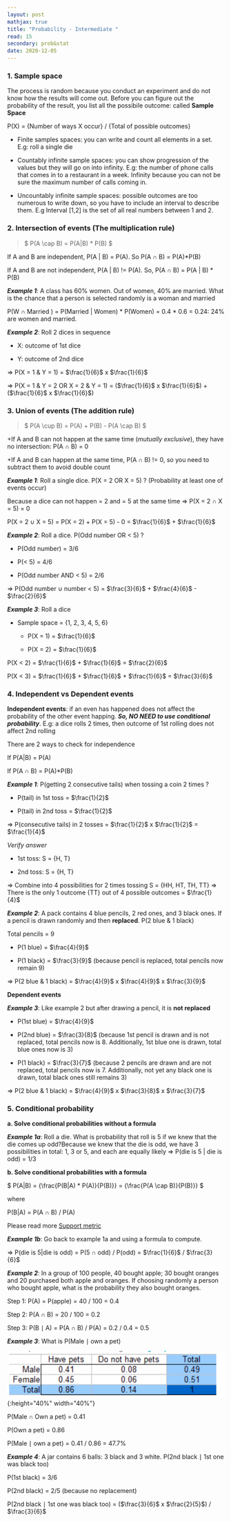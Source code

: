 ```yaml
---
layout: post
mathjax: true
title: "Probability - Intermediate "
read: 15
secondary: prob&stat
date: 2020-12-05
---
```


### 1. Sample space

The process is random because you conduct an experiment and do not know how the results will come out. Before you can figure out the probability of the result, you list all the possibile outcome: called **Sample Space**

P(X) = {Number of ways X occur} / {Total of possible outcomes}

- Finite samples spaces: you can write and count all elements in a set. E.g: roll a single die

- Countably infinite sample spaces: you can show progression of the values but they will go on into infinity. E.g: the number of phone calls that comes in to a restaurant in a week. Infinity because you can not be sure the maximum number of calls coming in.

- Uncountably infinite sample spaces: possible outcomes are too numerous to write down, so you have to include an interval to describe them. E.g Interval [1,2] is the set of all real numbers between 1 and 2. 

### 2. Intersection of events (The multiplication rule)

>$
P(A \cap B) = P(A|B) * P(B)
$

If A and B are independent, P(A $\vert$ B) = P(A). So P(A $\cap$ B) = P(A)*P(B)

If A and B are not independent, P(A $\vert$ B) != P(A). So, P(A $\cap$ B) = P(A $\vert$ B) * P(B)

***Example 1***: A class has 60% women. Out of women, 40% are married. What is the chance that a person is selected randomly is a woman and married

P(W $\cap$ Married ) = P(Married $\vert$ Women) * P(Women) = 0.4 * 0.6 = 0.24: 24% are women and married. 

***Example 2***: Roll 2 dices in sequence

- X: outcome of 1st dice

- Y: outcome of 2nd dice

=> P(X = 1 & Y = 1) = $\frac{1}{6}$ x $\frac{1}{6}$

=> P(X = 1 & Y = 2 OR X = 2 & Y = 1) = ($\frac{1}{6}$ x $\frac{1}{6}$) + ($\frac{1}{6}$ x $\frac{1}{6}$)

### 3. Union of events (The addition rule)

>$
P(A \cup B) = P(A) + P(B) - P(A \cap B)
$

+If A and B can not happen at the same time (*mutually exclusive*), they have no intersection: P(A $\cap$ B) = 0

+If A and B can happen at the same time, P(A $\cap$ B) != 0, so you need to subtract them to avoid double count

***Example 1***: Roll a single dice. P(X = 2 OR X = 5) ? (Probability at least one of events occur)

Because a dice can not happen = 2 and = 5 at the same time => P(X = 2 $\cap$ X = 5) = 0

P(X = 2 $\cup$ X = 5) = P(X = 2) + P(X = 5) - 0 = $\frac{1}{6}$ + $\frac{1}{6}$

***Example 2***: Roll a dice. P(Odd number OR < 5) ?

- P(Odd number) = 3/6

- P(< 5) = 4/6

- P(Odd number AND < 5) = 2/6

=> P(Odd number $\cup$ number < 5) = $\frac{3}{6}$ + $\frac{4}{6}$ - $\frac{2}{6}$

***Example 3***: Roll a dice

- Sample space = {1, 2, 3, 4, 5, 6}

    + P(X = 1) = $\frac{1}{6}$

    + P(X = 2) = $\frac{1}{6}$

P(X < 2) = $\frac{1}{6}$ + $\frac{1}{6}$ = $\frac{2}{6}$

P(X < 3) = $\frac{1}{6}$ + $\frac{1}{6}$ + $\frac{1}{6}$ = $\frac{3}{6}$ 

### 4. Independent vs Dependent events

**Independent events**: if an even has happened does not affect the probability of the other event happing. ***So, NO NEED to use conditional probability***. E.g: a dice rolls 2 times, then outcome of 1st rolling does not affect 2nd rolling

There are 2 ways to check for independence

If P(A$\vert$B) = P(A)

If P(A $\cap$ B) = P(A)*P(B)

***Example 1***: P(getting 2 consecutive tails) when tossing a coin 2 times ?

- P(tail) in 1st toss = $\frac{1}{2}$

- P(tail) in 2nd toss = $\frac{1}{2}$

=> P(consecutive tails) in 2 tosses = $\frac{1}{2}$ x $\frac{1}{2}$ = $\frac{1}{4}$

*Verify answer*

- 1st toss: S = {H, T}

- 2nd toss: S = {H, T}

=> Combine into 4 possibilities for 2 times tossing S = {HH, HT, TH, TT} => There is the only 1 outcome {TT} out of 4 possible outcomes = $\frac{1}{4}$
  
***Example 2***: A pack contains 4 blue pencils, 2 red ones, and 3 black ones. If a pencil is drawn randomly and then **replaced**. P(2 blue & 1 black)

Total pencils = 9

- P(1 blue) = $\frac{4}{9}$

- P(1 black) = $\frac{3}{9}$ (because pencil is replaced, total pencils now remain 9)

=> P(2 blue & 1 black) = $\frac{4}{9}$ x $\frac{4}{9}$ x $\frac{3}{9}$

**Dependent events**

***Example 3***: Like example 2 but after drawing a pencil, it is **not replaced**

- P(1st blue) = $\frac{4}{9}$

- P(2nd blue) = $\frac{3}{8}$ (because 1st pencil is drawn and is not replaced, total pencils now is 8. Additionally, 1st blue one is drawn, total blue ones now is 3)

- P(1 black) = $\frac{3}{7}$ (because 2 pencils are drawn and are not replaced, total pencils now is 7. Additionally, not yet any black one is drawn, total black ones still remains 3)

=> P(2 blue & 1 black) = $\frac{4}{9}$ x $\frac{3}{8}$ x $\frac{3}{7}$

### 5. Conditional probability 

**a. Solve conditional probabilities without a formula**

***Example 1a***: Roll a die. What is probability that roll is 5 if we knew that the die comes up odd?Because we knew that the die is odd, we have 3 possibilities in total: 1, 3 or 5, and each are equally likely => P(die is 5 $\vert$ die is odd) = 1/3

**b. Solve conditional probabilities with a formula**

$
    P(A|B) = {\frac{P(B|A) * P(A)}{P(B)}} = {\frac{P(A \cap B)}{P(B)}}
$

where

P(B|A) = P(A $\cap$ B) / P(A)

Please read more [Support metric](https://lytranp.github.io/notes/Association-Rule)

***Example 1b***: Go back to example 1a and using a formula to compute. 

=> P(die is 5|die is odd) = P(5 $\cap$ odd) / P(odd) = $\frac{1}{6}$ / $\frac{3}{6}$

***Example 2***: In a group of 100 people, 40 bought apple; 30 bought oranges and 20 purchased both apple and oranges. If choosing randomly a person who bought apple, what is the probability they also bought oranges. 

Step 1: P(A) = P(apple) = 40 / 100 = 0.4

Step 2: P(A $\cap$ B) = 20 / 100 = 0.2

Step 3: P(B $\mid$ A) = P(A $\cap$ B) / P(A) = 0.2 / 0.4 = 0.5

***Example 3***: What is P(Male $\mid$ own a pet)

![](/sources/prob1.png){:height="40%" width="40%"}

P(Male $\cap$ Own a pet) = 0.41

P(Own a pet) = 0.86 

P(Male $\mid$ own a pet) = 0.41 / 0.86 = 47.7%

***Example 4***: A jar contains 6 balls: 3 black and 3 white. P(2nd black $\mid$ 1st one was black too)

P(1st black) = 3/6

P(2nd black) = 2/5 (because no replacement)

P(2nd black $\mid$ 1st one was black too) = ($\frac{3}{6}$ x $\frac{2}{5}$) / $\frac{3}{6}$



